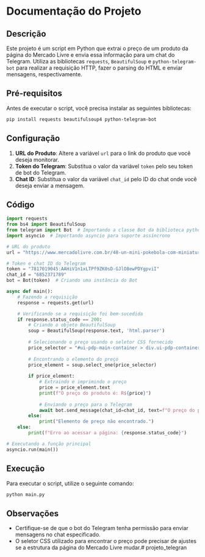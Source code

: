 # Documentação do Projeto

## Descrição

Este projeto é um script em Python que extrai o preço de um produto da página do Mercado Livre e envia essa informação para um chat do Telegram. Utiliza as bibliotecas `requests`, `BeautifulSoup` e `python-telegram-bot` para realizar a requisição HTTP, fazer o parsing do HTML e enviar mensagens, respectivamente.

## Pré-requisitos

Antes de executar o script, você precisa instalar as seguintes bibliotecas:

```bash
pip install requests beautifulsoup4 python-telegram-bot
```

## Configuração

1. **URL do Produto**: Altere a variável `url` para o link do produto que você deseja monitorar.
2. **Token do Telegram**: Substitua o valor da variável `token` pelo seu token de bot do Telegram.
3. **Chat ID**: Substitua o valor da variável `chat_id` pelo ID do chat onde você deseja enviar a mensagem.

## Código

```python
import requests
from bs4 import BeautifulSoup
from telegram import Bot  # Importando a classe Bot da biblioteca python-telegram-bot
import asyncio  # Importando asyncio para suporte assíncrono

# URL do produto
url = "https://www.mercadolivre.com.br/48-un-mini-pokebola-com-miniaturas-pokemon-lacrada-surpresa/p/MLB23511196#reco_item_pos=0&reco_backend=item_decorator&reco_backend_type=function&reco_client=home_items-decorator-legacy&reco_id=17517297-bef3-495b-9d46-7cc4f705ff91&reco_model=&c_id=/home/navigation-recommendations-seed/element&c_uid=6877e908-08cf-44e6-8af7-684f53807a57&da_id=navigation&da_position=0&id_origin=/home/dynamic_access&da_sort_algorithm=ranker"

# Token e chat ID do Telegram
token = "7817019045:AAHiV1n1xLTPf9ZK0sD-GJlO8ewPDYgpviI"
chat_id = "6852371789"
bot = Bot(token)  # Criando uma instância do Bot

async def main():
    # Fazendo a requisição
    response = requests.get(url)

    # Verificando se a requisição foi bem-sucedida
    if response.status_code == 200:
        # Criando o objeto BeautifulSoup
        soup = BeautifulSoup(response.text, 'html.parser')
        
        # Selecionando o preço usando o seletor CSS fornecido
        price_selector = "#ui-pdp-main-container > div.ui-pdp-container__col.col-3.ui-pdp-container--column-center.pb-16 > div > div.ui-pdp-container__row.ui-pdp-with--separator--fluid.ui-pdp-with--separator--40-24 > div.ui-pdp-container__col.col-2.mr-24.mt-8 > div.ui-pdp-price.mt-16.ui-pdp-price--size-large > div.ui-pdp-price__main-container > div.ui-pdp-price__second-line > span:nth-child(1) > span > span.andes-money-amount__fraction"
        
        # Encontrando o elemento do preço
        price_element = soup.select_one(price_selector)
        
        if price_element:
            # Extraindo e imprimindo o preço
            price = price_element.text
            print(f"O preço do produto é: R${price}")
            
            # Enviando o preço para o Telegram
            await bot.send_message(chat_id=chat_id, text=f"O preço do produto é: R${price}")  # Enviando a mensagem
        else:
            print("Elemento de preço não encontrado.")
    else:
        print(f"Erro ao acessar a página: {response.status_code}")

# Executando a função principal
asyncio.run(main())
```

## Execução

Para executar o script, utilize o seguinte comando:

```bash
python main.py
```

## Observações

- Certifique-se de que o bot do Telegram tenha permissão para enviar mensagens no chat especificado.
- O seletor CSS utilizado para encontrar o preço pode precisar de ajustes se a estrutura da página do Mercado Livre mudar.# projeto_telegran
